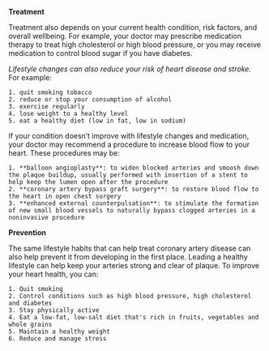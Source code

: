 **Treatment**

Treatment also depends on your current health condition, risk factors, and overall wellbeing. For example, your doctor may prescribe medication therapy to treat high cholesterol or high blood pressure, or you may receive medication to control blood sugar if you have diabetes.

_Lifestyle changes can also reduce your risk of heart disease and stroke._ For example:

    1. quit smoking tobacco
    2. reduce or stop your consumption of alcohol
    3. exercise regularly
    4. lose weight to a healthy level
    5. eat a healthy diet (low in fat, low in sodium)

If your condition doesn’t improve with lifestyle changes and medication, your doctor may recommend a procedure to increase blood flow to your heart. These procedures may be:

    1. **balloon angioplasty**: to widen blocked arteries and smoosh down the plaque buildup, usually performed with insertion of a stent to help keep the lumen open after the procedure
    2. **coronary artery bypass graft surgery**: to restore blood flow to the heart in open chest surgery
    3. **enhanced external counterpulsation**: to stimulate the formation of new small blood vessels to naturally bypass clogged arteries in a noninvasive procedure 

**Prevention**

The same lifestyle habits that can help treat coronary artery disease can also help prevent it from developing in the first place. Leading a healthy lifestyle can help keep your arteries strong and clear of plaque. To improve your heart health, you can:

    1. Quit smoking
    2. Control conditions such as high blood pressure, high cholesterol and diabetes
    3. Stay physically active
    4. Eat a low-fat, low-salt diet that's rich in fruits, vegetables and whole grains
    5. Maintain a healthy weight
    6. Reduce and manage stress

